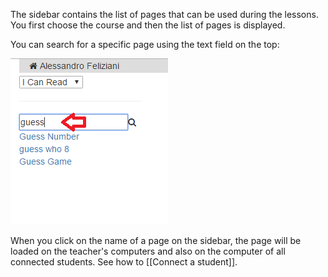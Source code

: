 The sidebar contains the list of pages that can be used during the lessons. You first choose the course and then the list of pages is displayed.

You can search for a specific page using the text field on the top:

![Search page](/wiki/images/search.png)

When you click on the name of a page on the sidebar, the page will be loaded on the teacher's computers and also on the computer of all connected students. See how to [[Connect a student]].